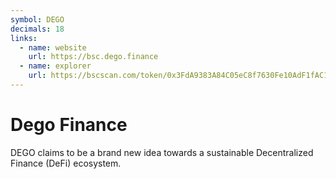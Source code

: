 ```yaml
---
symbol: DEGO
decimals: 18
links:
  - name: website
    url: https://bsc.dego.finance
  - name: explorer
    url: https://bscscan.com/token/0x3FdA9383A84C05eC8f7630Fe10AdF1fAC13241CC
---
```


# Dego Finance

DEGO claims to be a brand new idea towards a sustainable Decentralized Finance (DeFi) ecosystem.
